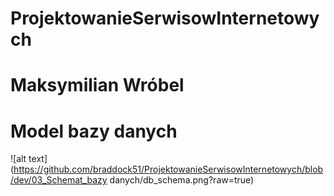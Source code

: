 # ProjektowanieSerwisowInternetowych
# Maksymilian Wróbel 
# Model bazy danych
![alt text](https://github.com/braddock51/ProjektowanieSerwisowInternetowych/blob/dev/03_Schemat_bazy danych/db_schema.png?raw=true)